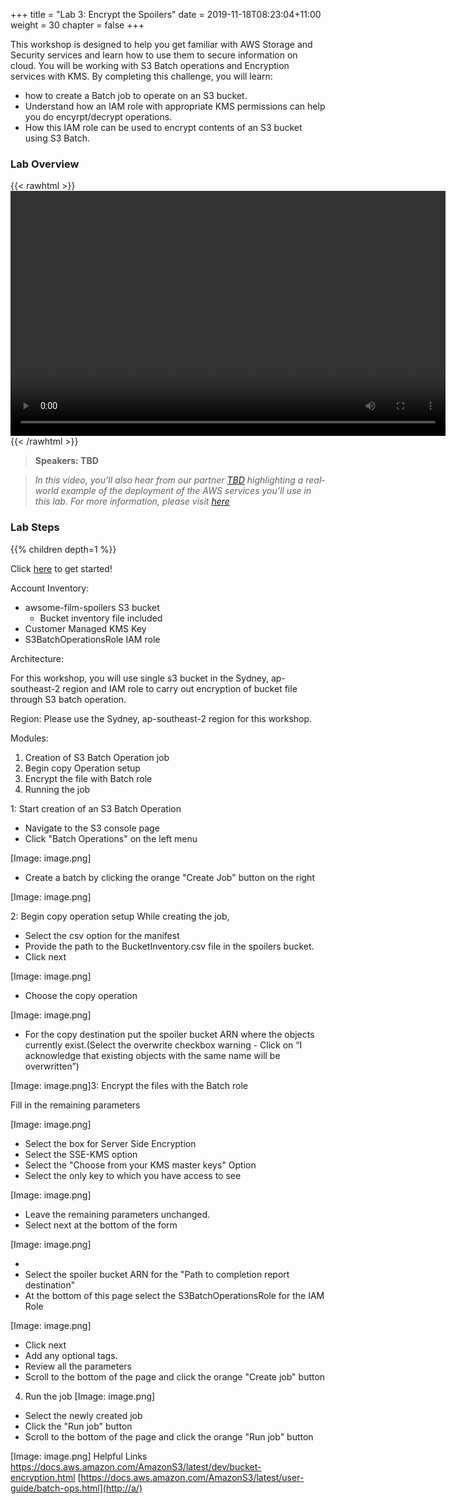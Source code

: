 +++
title = "Lab 3: Encrypt the Spoilers"
date = 2019-11-18T08:23:04+11:00
weight = 30
chapter = false
+++

This workshop is designed to help you get familiar with AWS Storage and Security services  and learn how to use them to secure information on cloud. You will be working with S3 Batch operations and Encryption services with KMS. By completing this challenge, you will learn:
* how to create a Batch job to operate on an S3 bucket. 
* Understand how an IAM role with appropriate KMS permissions can help you do encyrpt/decrypt operations.
* How this IAM role can be used to encrypt contents of an S3 bucket using S3 Batch. 

### Lab Overview

{{< rawhtml >}}
<video width="696" height="392" controls>
  <source src="https://apj-security-workshop.s3-ap-southeast-2.amazonaws.com/q4/lab3-intro-ac3.mp4" type="video/mp4">
  Your browser doesn't support video.
</video>
{{< /rawhtml >}}

>  **Speakers: TBD** 

>  *In this video, you’ll also hear from our partner [TBD](https://aws.amazon.com)  highlighting a real-world example of the deployment of the AWS services you’ll use in this lab. For more information, please visit [here](https://aws.amazon.com)*



### Lab Steps
{{% children depth=1 %}}

Click [here](./module3/setup.html) to get started!






Account Inventory:

* awsome-film-spoilers S3 bucket
    * Bucket inventory file included
* Customer Managed KMS Key
* S3BatchOperationsRole IAM role


Architecture:


For this workshop, you will use single s3 bucket in the Sydney, ap-southeast-2 region and IAM role to carry out encryption of bucket file through S3 batch operation.


Region:
Please use the Sydney, ap-southeast-2 region for this workshop.

Modules:


1. Creation of S3 Batch Operation job
2. Begin copy Operation setup
3. Encrypt the file with Batch role
4. Running the job



1: Start creation of an S3 Batch Operation


* Navigate to the S3 console page
* Click "Batch Operations" on the left menu

[Image: image.png]

* Create a batch by clicking the orange "Create Job" button on the right

[Image: image.png]

2: Begin copy operation setup
While creating the job,


* Select the csv option for the manifest
* Provide the path to the BucketInventory.csv file in the spoilers bucket.
* Click next

[Image: image.png]

* Choose the copy operation

[Image: image.png]

* For the copy destination put the spoiler bucket ARN where the objects currently exist.(Select the overwrite checkbox warning - Click on “I acknowledge that existing objects with the same name will be overwritten”)

[Image: image.png]3: Encrypt the files with the Batch role

Fill in the remaining parameters

[Image: image.png]
* Select the box for Server Side Encryption
* Select the SSE-KMS option
* Select the "Choose from your KMS master keys" Option
* Select the only key to which you have access to see

[Image: image.png]
* Leave the remaining parameters unchanged.
* Select next at the bottom of the form


[Image: image.png]

* 
* Select the spoiler bucket ARN for the "Path to completion report destination"
* At the bottom of this page select the S3BatchOperationsRole for the IAM Role

[Image: image.png]
* Click next
* Add any optional tags.
* Review all the parameters
* Scroll to the bottom of the page and click the orange "Create job" button


4. Run the job
[Image: image.png]

* Select the newly created job
* Click the "Run job" button
* Scroll to the bottom of the page and click the orange "Run job" button

[Image: image.png]
Helpful Links
https://docs.aws.amazon.com/AmazonS3/latest/dev/bucket-encryption.html
[https://docs.aws.amazon.com/AmazonS3/latest/user-guide/batch-ops.html](http://a/)
